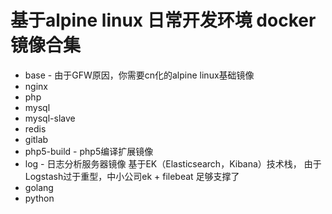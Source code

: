 # 基于alpine linux 日常开发环境 docker 镜像合集

* base - 由于GFW原因，你需要cn化的alpine linux基础镜像
* nginx
* php
* mysql
* mysql-slave
* redis
* gitlab
* php5-build - php5编译扩展镜像
* log - 日志分析服务器镜像 基于EK（Elasticsearch，Kibana）技术栈， 由于Logstash过于重型，中小公司ek + filebeat 足够支撑了
* golang
* python
